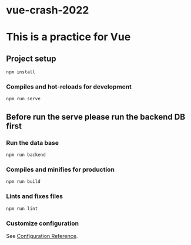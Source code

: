 # vue-crash-2022
# This is a practice for Vue



## Project setup
```
npm install
```

### Compiles and hot-reloads for development
```
npm run serve
```
## Before run the serve please run the backend DB first 
### Run the data base 
```
npm run backend
```

### Compiles and minifies for production
```
npm run build
```

### Lints and fixes files
```
npm run lint
```

### Customize configuration
See [Configuration Reference](https://cli.vuejs.org/config/).
